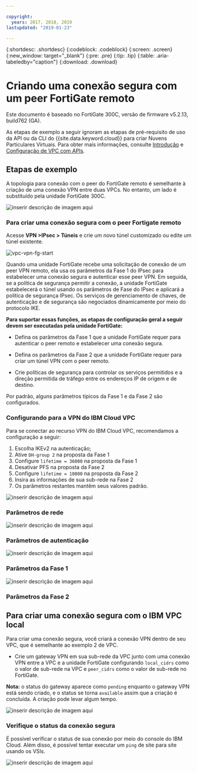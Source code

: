 ```yaml
---

copyright:
  years: 2017, 2018, 2019
lastupdated: "2019-01-23"

---
```


{:shortdesc: .shortdesc}
{:codeblock: .codeblock}
{:screen: .screen}
{:new_window: target="_blank"}
{:pre: .pre}
{:tip: .tip}
{:table: .aria-labeledby="caption"}
{:download: .download}


# Criando uma conexão segura com um peer FortiGate remoto

Este documento é baseado no FortiGate 300C, versão de firmware v5.2.13, build762 (GA).

As etapas de exemplo a seguir ignoram as etapas de pré-requisito de uso da API ou da CLI do {{site.data.keyword.cloud}} para criar Nuvens Particulares Virtuais. Para obter mais informações, consulte [Introdução](https://{DomainName}/docs/infrastructure/vpc?topic=vpc-getting-started-with-ibm-cloud-virtual-private-cloud-infrastructure) e [Configuração de VPC com APIs](https://{DomainName}/docs/infrastructure/vpc?topic=vpc-creating-a-vpc-using-the-rest-apis).

## Etapas de exemplo
A topologia para conexão com o peer do FortiGate remoto é semelhante à criação de uma conexão VPN entre duas VPCs. No entanto, um lado é substituído pela unidade FortiGate 300C.

![inserir descrição de imagem aqui](./images/vpc-vpn-fg-figure.png)

### Para criar uma conexão segura com o peer Fortigate remoto

Acesse **VPN \>IPsec \> Túneis** e crie um novo túnel customizado ou edite um túnel existente.

![vpc-vpn-fg-start](./images/vpc-vpn-fg-start.JPG)

Quando uma unidade FortiGate recebe uma solicitação de conexão de um peer VPN remoto, ela usa os parâmetros da Fase 1 do IPsec para estabelecer uma conexão segura e autenticar esse peer VPN. Em seguida, se a política de segurança permitir a conexão, a unidade FortiGate estabelecerá o túnel usando os parâmetros de Fase do IPsec e aplicará a política de segurança IPsec. Os serviços de gerenciamento de chaves, de autenticação e de segurança são negociados dinamicamente por meio do protocolo IKE.

**Para suportar essas funções, as etapas de configuração geral a seguir devem ser executadas pela unidade FortiGate:**

* Defina os parâmetros da Fase 1 que a unidade FortiGate requer para autenticar o peer remoto e estabelecer uma conexão segura.

* Defina os parâmetros da Fase 2 que a unidade FortiGate requer para criar um túnel VPN com o peer remoto.

* Crie políticas de segurança para controlar os serviços permitidos e a direção permitida de tráfego entre os endereços IP de origem e de destino.

Por padrão, alguns parâmetros típicos da Fase 1 e da Fase 2 são configurados.

### Configurando para a VPN do IBM Cloud VPC

Para se conectar ao recurso VPN do IBM Cloud VPC, recomendamos a configuração a seguir:

1. Escolha IKEv2 na autenticação;
2. Ative `DH-group 2` na proposta da Fase 1
3. Configure `lifetime = 36000` na proposta da Fase 1
4. Desativar PFS na proposta da Fase 2
5. Configure `lifetime = 10800` na proposta da Fase 2
6. Insira as informações de sua sub-rede na Fase 2
7. Os parâmetros restantes mantêm seus valores padrão.

![inserir descrição de imagem aqui](./images/vpc-vpn-fg-network.JPG)

### Parâmetros de rede

![inserir descrição de imagem aqui](./images/vpc-vpn-fg-authentication.JPG)

### Parâmetros de autenticação

![inserir descrição de imagem aqui](./images/vpc-vpn-fg-phase1.JPG)

### Parâmetros da Fase 1

![inserir descrição de imagem aqui](./images/vpc-vpn-fg-phase2.JPG)

### Parâmetros da Fase 2

## Para criar uma conexão segura com o IBM VPC local

Para criar uma conexão segura, você criará a conexão VPN dentro de seu VPC, que é semelhante ao exemplo 2 de VPC.

* Crie um gateway VPN em sua sub-rede da VPC junto com uma conexão VPN entre a VPC e a unidade FortiGate configurando `local_cidrs` como o valor de sub-rede na VPC e `peer_cidrs` como o valor de sub-rede no FortiGate.

**Nota:** o status do gateway aparece como `pending` enquanto o gateway VPN está sendo criado, e o status se torna `available` assim que a criação é concluída. A criação pode levar algum tempo.

![inserir descrição de imagem aqui](images/vpc-vpn-fg-connection.png)

### Verifique o status da conexão segura

É possível verificar o status de sua conexão por meio do console do IBM Cloud. Além disso, é possível tentar executar um `ping` de site para site usando os VSIs.

![inserir descrição de imagem aqui](images/vpc-vpn-fg-status.JPG)
